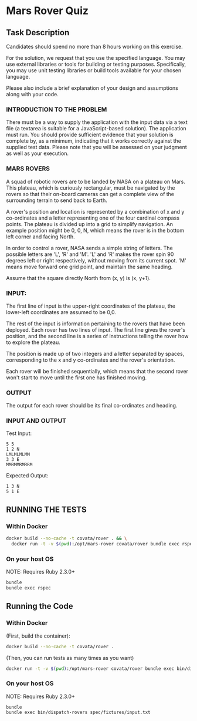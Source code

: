 
# Mars Rover Quiz

## Task Description

Candidates should spend no more than 8 hours working on this exercise.

For the solution, we request that you use the specified language. You may use external libraries or tools for building or testing purposes. Specifically, you may use unit testing libraries or build tools available for your chosen language.

Please also include a brief explanation of your design and assumptions along with your code.

### INTRODUCTION TO THE PROBLEM

There must be a way to supply the application with the input data via a text file (a textarea is suitable for a JavaScript-based solution). The application must run. You should provide sufficient evidence that your solution is complete by, as a minimum, indicating that it works correctly against the supplied test data. Please note that you will be assessed on your judgment as well as your execution.

### MARS ROVERS

A squad of robotic rovers are to be landed by NASA on a plateau on Mars. This plateau, which is curiously rectangular, must be navigated by the rovers so that their on-board cameras can get a complete view of the surrounding terrain to send back to Earth.

A rover's position and location is represented by a combination of x and y co-ordinates and a letter representing one of the four cardinal compass points. The plateau is divided up into a grid to simplify navigation. An example position might be 0, 0, N, which means the rover is in the bottom left corner and facing North.

In order to control a rover, NASA sends a simple string of letters. The possible letters are 'L', 'R' and 'M'. 'L' and 'R' makes the rover spin 90 degrees left or right respectively, without moving from its current spot. 'M' means move forward one grid point, and maintain the same heading.

Assume that the square directly North from (x, y) is (x, y+1).

### INPUT:

The first line of input is the upper-right coordinates of the plateau, the lower-left coordinates are assumed to be 0,0.

The rest of the input is information pertaining to the rovers that have been deployed. Each rover has two lines of input. The first line gives the rover's position, and the second line is a series of instructions telling the rover how to explore the plateau.

The position is made up of two integers and a letter separated by spaces, corresponding to the x and y co-ordinates and the rover's orientation.

Each rover will be finished sequentially, which means that the second rover won't start to move until the first one has finished moving.

### OUTPUT

The output for each rover should be its final co-ordinates and heading.

### INPUT AND OUTPUT

Test Input:

```
5 5
1 2 N
LMLMLMLMM
3 3 E
MMRMMRMRRM
```

Expected Output:

```
1 3 N
5 1 E
```

## RUNNING THE TESTS

### Within Docker

```bash
docker build --no-cache -t covata/rover . && \
  docker run -t -v $(pwd):/opt/mars-rover covata/rover bundle exec rspec
```

### On your host OS

NOTE: Requires Ruby 2.3.0+

```bash
bundle
bundle exec rspec
```

## Running the Code

### Within Docker

(First, build the container):

```bash
docker build --no-cache -t covata/rover .
```

(Then, you can run tests as many times as you want)

```bash
docker run -t -v $(pwd):/opt/mars-rover covata/rover bundle exec bin/dispatch-rovers spec/fixtures/input.txt
```

### On your host OS

NOTE: Requires Ruby 2.3.0+

```
bundle
bundle exec bin/dispatch-rovers spec/fixtures/input.txt
```
